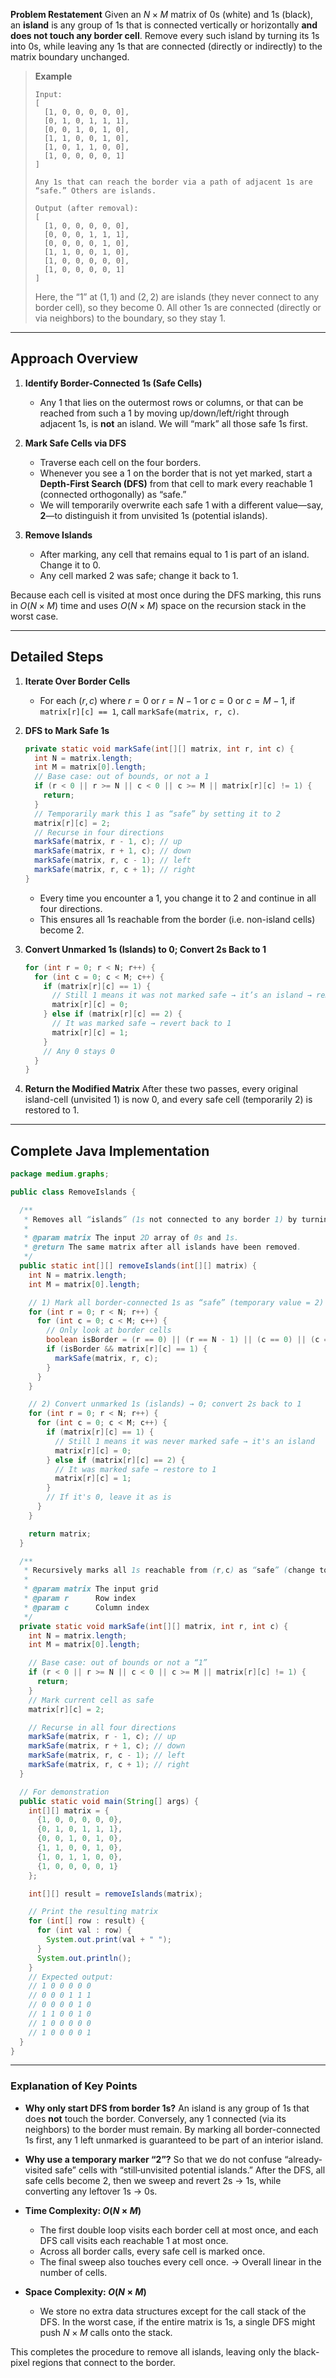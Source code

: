 **Problem Restatement**
Given an $N \times M$ matrix of 0s (white) and 1s (black), an **island** is any group of 1s that is connected vertically or horizontally **and does not touch any border cell**. Remove every such island by turning its 1s into 0s, while leaving any 1s that are connected (directly or indirectly) to the matrix boundary unchanged.

> **Example**
>
> ```
> Input:
> [
>   [1, 0, 0, 0, 0, 0],
>   [0, 1, 0, 1, 1, 1],
>   [0, 0, 1, 0, 1, 0],
>   [1, 1, 0, 0, 1, 0],
>   [1, 0, 1, 1, 0, 0],
>   [1, 0, 0, 0, 0, 1]
> ]
>
> Any 1s that can reach the border via a path of adjacent 1s are “safe.” Others are islands.
>
> Output (after removal):
> [
>   [1, 0, 0, 0, 0, 0],
>   [0, 0, 0, 1, 1, 1],
>   [0, 0, 0, 0, 1, 0],
>   [1, 1, 0, 0, 1, 0],
>   [1, 0, 0, 0, 0, 0],
>   [1, 0, 0, 0, 0, 1]
> ]
> ```
>
> Here, the “1” at $(1,1)$ and $(2,2)$ are islands (they never connect to any border cell), so they become 0. All other 1s are connected (directly or via neighbors) to the boundary, so they stay 1.

---

## Approach Overview

1. **Identify Border-Connected 1s (Safe Cells)**

   * Any 1 that lies on the outermost rows or columns, or that can be reached from such a 1 by moving up/down/left/right through adjacent 1s, is **not** an island. We will “mark” all those safe 1s first.

2. **Mark Safe Cells via DFS**

   * Traverse each cell on the four borders.
   * Whenever you see a 1 on the border that is not yet marked, start a **Depth-First Search (DFS)** from that cell to mark every reachable 1 (connected orthogonally) as “safe.”
   * We will temporarily overwrite each safe 1 with a different value—say, **2**—to distinguish it from unvisited 1s (potential islands).

3. **Remove Islands**

   * After marking, any cell that remains equal to 1 is part of an island. Change it to 0.
   * Any cell marked 2 was safe; change it back to 1.

Because each cell is visited at most once during the DFS marking, this runs in $O(N \times M)$ time and uses $O(N \times M)$ space on the recursion stack in the worst case.

---

## Detailed Steps

1. **Iterate Over Border Cells**

   * For each $(r, c)$ where $r = 0$ or $r = N-1$ or $c = 0$ or $c = M-1$, if `matrix[r][c] == 1`, call `markSafe(matrix, r, c)`.

2. **DFS to Mark Safe 1s**

   ```java
   private static void markSafe(int[][] matrix, int r, int c) {
     int N = matrix.length;
     int M = matrix[0].length;
     // Base case: out of bounds, or not a 1
     if (r < 0 || r >= N || c < 0 || c >= M || matrix[r][c] != 1) {
       return;
     }
     // Temporarily mark this 1 as “safe” by setting it to 2
     matrix[r][c] = 2;
     // Recurse in four directions
     markSafe(matrix, r - 1, c); // up
     markSafe(matrix, r + 1, c); // down
     markSafe(matrix, r, c - 1); // left
     markSafe(matrix, r, c + 1); // right
   }
   ```

   * Every time you encounter a 1, you change it to 2 and continue in all four directions.
   * This ensures all 1s reachable from the border (i.e. non-island cells) become 2.

3. **Convert Unmarked 1s (Islands) to 0; Convert 2s Back to 1**

   ```java
   for (int r = 0; r < N; r++) {
     for (int c = 0; c < M; c++) {
       if (matrix[r][c] == 1) {
         // Still 1 means it was not marked safe → it’s an island → remove it
         matrix[r][c] = 0;
       } else if (matrix[r][c] == 2) {
         // It was marked safe → revert back to 1
         matrix[r][c] = 1;
       }
       // Any 0 stays 0
     }
   }
   ```

4. **Return the Modified Matrix**
   After these two passes, every original island-cell (unvisited 1) is now 0, and every safe cell (temporarily 2) is restored to 1.

---

## Complete Java Implementation

```java
package medium.graphs;

public class RemoveIslands {

  /**
   * Removes all “islands” (1s not connected to any border 1) by turning them into 0s.
   *
   * @param matrix The input 2D array of 0s and 1s.
   * @return The same matrix after all islands have been removed.
   */
  public static int[][] removeIslands(int[][] matrix) {
    int N = matrix.length;
    int M = matrix[0].length;

    // 1) Mark all border-connected 1s as “safe” (temporary value = 2)
    for (int r = 0; r < N; r++) {
      for (int c = 0; c < M; c++) {
        // Only look at border cells
        boolean isBorder = (r == 0) || (r == N - 1) || (c == 0) || (c == M - 1);
        if (isBorder && matrix[r][c] == 1) {
          markSafe(matrix, r, c);
        }
      }
    }

    // 2) Convert unmarked 1s (islands) → 0; convert 2s back to 1
    for (int r = 0; r < N; r++) {
      for (int c = 0; c < M; c++) {
        if (matrix[r][c] == 1) {
          // Still 1 means it was never marked safe → it's an island
          matrix[r][c] = 0;
        } else if (matrix[r][c] == 2) {
          // It was marked safe → restore to 1
          matrix[r][c] = 1;
        }
        // If it's 0, leave it as is
      }
    }

    return matrix;
  }

  /**
   * Recursively marks all 1s reachable from (r,c) as “safe” (change to 2).
   *
   * @param matrix The input grid
   * @param r      Row index
   * @param c      Column index
   */
  private static void markSafe(int[][] matrix, int r, int c) {
    int N = matrix.length;
    int M = matrix[0].length;

    // Base case: out of bounds or not a “1”
    if (r < 0 || r >= N || c < 0 || c >= M || matrix[r][c] != 1) {
      return;
    }
    // Mark current cell as safe
    matrix[r][c] = 2;

    // Recurse in all four directions
    markSafe(matrix, r - 1, c); // up
    markSafe(matrix, r + 1, c); // down
    markSafe(matrix, r, c - 1); // left
    markSafe(matrix, r, c + 1); // right
  }

  // For demonstration
  public static void main(String[] args) {
    int[][] matrix = {
      {1, 0, 0, 0, 0, 0},
      {0, 1, 0, 1, 1, 1},
      {0, 0, 1, 0, 1, 0},
      {1, 1, 0, 0, 1, 0},
      {1, 0, 1, 1, 0, 0},
      {1, 0, 0, 0, 0, 1}
    };

    int[][] result = removeIslands(matrix);

    // Print the resulting matrix
    for (int[] row : result) {
      for (int val : row) {
        System.out.print(val + " ");
      }
      System.out.println();
    }
    // Expected output:
    // 1 0 0 0 0 0
    // 0 0 0 1 1 1
    // 0 0 0 0 1 0
    // 1 1 0 0 1 0
    // 1 0 0 0 0 0
    // 1 0 0 0 0 1
  }
}
```

---

### Explanation of Key Points

* **Why only start DFS from border 1s?**
  An island is any group of 1s that does **not** touch the border. Conversely, any 1 connected (via its neighbors) to the border must remain. By marking all border-connected 1s first, any 1 left unmarked is guaranteed to be part of an interior island.

* **Why use a temporary marker “2”?**
  So that we do not confuse “already‐visited safe” cells with “still‐unvisited potential islands.” After the DFS, all safe cells become 2, then we sweep and revert 2s → 1s, while converting any leftover 1s → 0s.

* **Time Complexity: $O(N \times M)$**

  * The first double loop visits each border cell at most once, and each DFS call visits each reachable 1 at most once.
  * Across all border calls, every safe cell is marked once.
  * The final sweep also touches every cell once.
    → Overall linear in the number of cells.

* **Space Complexity: $O(N \times M)$**

  * We store no extra data structures except for the call stack of the DFS. In the worst case, if the entire matrix is 1s, a single DFS might push $N \times M$ calls onto the stack.

This completes the procedure to remove all islands, leaving only the black-pixel regions that connect to the border.
